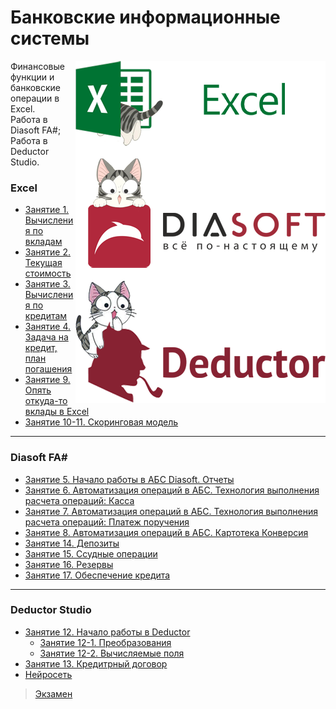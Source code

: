 # Банковские информационные системы

<img src="https://github.com/Cat-in-box/FA/blob/png/git%20bis.png" align="right" width=400 height=547/>

Финансовые функции и банковские операции в Excel.       
Работа в Diasoft FA#; Работа в Deductor Studio.

### Excel
* [Занятие 1. Вычисления по вкладам](https://github.com/Cat-in-box/FA/tree/master/2%20%D0%BA%D1%83%D1%80%D1%81/%D0%91%D0%98%D0%A1/%D0%97%D0%B0%D0%BD%D1%8F%D1%82%D0%B8%D0%B5%201)
* [Занятие 2. Текущая стоимость](https://github.com/Cat-in-box/FA/tree/master/2%20%D0%BA%D1%83%D1%80%D1%81/%D0%91%D0%98%D0%A1/%D0%97%D0%B0%D0%BD%D1%8F%D1%82%D0%B8%D0%B5%202)
* [Занятие 3. Вычисления по кредитам](https://github.com/Cat-in-box/FA/tree/master/2%20%D0%BA%D1%83%D1%80%D1%81/%D0%91%D0%98%D0%A1/%D0%97%D0%B0%D0%BD%D1%8F%D1%82%D0%B8%D0%B5%203)
* [Занятие 4. Задача на кредит, план погашения](https://github.com/Cat-in-box/FA/tree/master/2%20%D0%BA%D1%83%D1%80%D1%81/%D0%91%D0%98%D0%A1/%D0%97%D0%B0%D0%BD%D1%8F%D1%82%D0%B8%D0%B5%204)
* [Занятие 9. Опять откуда-то вклады в Excel](https://github.com/Cat-in-box/FA/tree/master/2%20%D0%BA%D1%83%D1%80%D1%81/%D0%91%D0%98%D0%A1/%D0%97%D0%B0%D0%BD%D1%8F%D1%82%D0%B8%D0%B5%209)
* [Занятие 10-11. Скоринговая модель](https://github.com/Cat-in-box/FA/tree/master/2%20%D0%BA%D1%83%D1%80%D1%81/%D0%91%D0%98%D0%A1/%D0%97%D0%B0%D0%BD%D1%8F%D1%82%D0%B8%D0%B5%2010-11)
____
### Diasoft FA#
* [Занятие 5. Начало работы в АБС Diasoft. Отчеты](https://github.com/Cat-in-box/FA/tree/master/2%20%D0%BA%D1%83%D1%80%D1%81/%D0%91%D0%98%D0%A1/%D0%97%D0%B0%D0%BD%D1%8F%D1%82%D0%B8%D0%B5%205)
* [Занятие 6. Автоматизация операций в АБС. Технология выполнения расчета операций: Касса](https://github.com/Cat-in-box/FA/tree/master/2%20%D0%BA%D1%83%D1%80%D1%81/%D0%91%D0%98%D0%A1/%D0%97%D0%B0%D0%BD%D1%8F%D1%82%D0%B8%D0%B5%206)
* [Занятие 7. Автоматизация операций в АБС. Технология выполнения расчета операций: Платеж поручения](https://github.com/Cat-in-box/FA/tree/master/2%20%D0%BA%D1%83%D1%80%D1%81/%D0%91%D0%98%D0%A1/%D0%97%D0%B0%D0%BD%D1%8F%D1%82%D0%B8%D0%B5%207)
* [Занятие 8. Автоматизация операций в АБС. Картотека Конверсия](https://github.com/Cat-in-box/FA/tree/master/2%20%D0%BA%D1%83%D1%80%D1%81/%D0%91%D0%98%D0%A1/%D0%97%D0%B0%D0%BD%D1%8F%D1%82%D0%B8%D0%B5%208)
* [Занятие 14. Депозиты](https://github.com/Cat-in-box/FA/tree/master/2%20%D0%BA%D1%83%D1%80%D1%81/%D0%91%D0%98%D0%A1/%D0%97%D0%B0%D0%BD%D1%8F%D1%82%D0%B8%D0%B5%2014)
* [Занятие 15. Ссудные операции](https://github.com/Cat-in-box/FA/tree/master/2%20%D0%BA%D1%83%D1%80%D1%81/%D0%91%D0%98%D0%A1/%D0%97%D0%B0%D0%BD%D1%8F%D1%82%D0%B8%D0%B5%2015)
* [Занятие 16. Резервы](https://github.com/Cat-in-box/FA/tree/master/2%20%D0%BA%D1%83%D1%80%D1%81/%D0%91%D0%98%D0%A1/%D0%97%D0%B0%D0%BD%D1%8F%D1%82%D0%B8%D0%B5%2016)
* [Занятие 17. Обеспечение кредита](https://github.com/Cat-in-box/FA/tree/master/2%20%D0%BA%D1%83%D1%80%D1%81/%D0%91%D0%98%D0%A1/%D0%97%D0%B0%D0%BD%D1%8F%D1%82%D0%B8%D0%B5%2017)
____
### Deductor Studio
* [Занятие 12. Начало работы в Deductor](https://github.com/Cat-in-box/FA/tree/master/2%20%D0%BA%D1%83%D1%80%D1%81/%D0%91%D0%98%D0%A1/%D0%97%D0%B0%D0%BD%D1%8F%D1%82%D0%B8%D0%B5%2012)
  * [Занятие 12-1. Преобразования](https://github.com/Cat-in-box/FA/tree/master/2%20%D0%BA%D1%83%D1%80%D1%81/%D0%91%D0%98%D0%A1/%D0%97%D0%B0%D0%BD%D1%8F%D1%82%D0%B8%D0%B5%2012)
  * [Занятие 12-2. Вычисляемые поля](https://github.com/Cat-in-box/FA/tree/master/2%20%D0%BA%D1%83%D1%80%D1%81/%D0%91%D0%98%D0%A1/%D0%97%D0%B0%D0%BD%D1%8F%D1%82%D0%B8%D0%B5%2012)
* [Занятие 13. Кредитрный договор](https://github.com/Cat-in-box/FA/tree/master/2%20%D0%BA%D1%83%D1%80%D1%81/%D0%91%D0%98%D0%A1/%D0%97%D0%B0%D0%BD%D1%8F%D1%82%D0%B8%D0%B5%2013)
* [Нейросеть](https://github.com/Cat-in-box/FA/tree/master/2%20%D0%BA%D1%83%D1%80%D1%81/%D0%91%D0%98%D0%A1/%D0%9D%D0%B5%D0%B9%D1%80%D0%BE%D1%81%D0%B5%D1%82%D1%8C)

> [Экзамен](https://github.com/Cat-in-box/FA/tree/master/2%20%D0%BA%D1%83%D1%80%D1%81/%D0%91%D0%98%D0%A1/%D0%AD%D0%BA%D0%B7%D0%B0%D0%BC%D0%B5%D0%BD)

